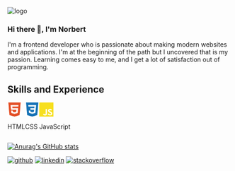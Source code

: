 ![logo](https://user-images.githubusercontent.com/62474258/132944808-1c72efec-d3c8-41ef-9025-379eb37eda07.png)

### Hi there 👋, I'm Norbert
I'm a frontend developer who is passionate about making modern websites and applications. I'm at the beginning of the path but I uncovered that is my passion. Learning comes easy to me, and I get a lot of satisfaction out of programming.

## Skills and Experience
<div style="display: flex;">
  <div style="display: flex; flex-direction: column">
    <img height="32" width="32" src="https://github.com/norbert-swieconek/norbert-swieconek/blob/main/html5.svg" />
    <p>HTML</p>
  </div>
  <div style="display: flex; flex-direction: column">
    <img height="32" width="32" src="https://github.com/norbert-swieconek/norbert-swieconek/blob/main/css3.svg" />
    <p>CSS</p>
  </div>
  <div style="display: flex; flex-direction: column">
    <img height="32" width="32" src="https://github.com/norbert-swieconek/norbert-swieconek/blob/main/javascript.svg" />
    <p>JavaScript</p>
  </div>
</div>

[![Anurag's GitHub stats](https://github-readme-stats.vercel.app/api?username=norbert-swieconek)](https://github.com/anuraghazra/github-readme-stats)

[<img src='https://cdn.jsdelivr.net/npm/simple-icons@3.0.1/icons/github.svg' alt='github' height='40'>](https://github.com/norbert-swieconek)  [<img src='https://cdn.jsdelivr.net/npm/simple-icons@3.0.1/icons/linkedin.svg' alt='linkedin' height='40'>](https://www.linkedin.com/in/norbert-swieconek/)  [<img src='https://cdn.jsdelivr.net/npm/simple-icons@3.0.1/icons/stackoverflow.svg' alt='stackoverflow' height='40'>](https://stackoverflow.com/users/norbert-Święconek)  



